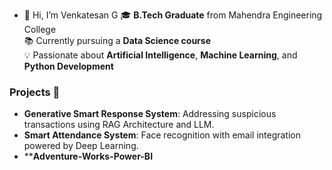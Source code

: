 - 👋 Hi, I’m Venkatesan G
🎓 **B.Tech Graduate** from Mahendra Engineering College  
📚 Currently pursuing a **Data Science course**  
💡 Passionate about **Artificial Intelligence**, **Machine Learning**, and **Python Development**  
### Projects 🚀  
- **Generative Smart Response System**: Addressing suspicious transactions using RAG Architecture and LLM.  
- **Smart Attendance System**: Face recognition with email integration powered by Deep Learning.
- ****Adventure-Works-Power-BI**



<!---
VenkatVKT11/VenkatVKT11 is a ✨ special ✨ repository because its `README.md` (this file) appears on your GitHub profile.
You can click the Preview link to take a look at your changes.
--->
